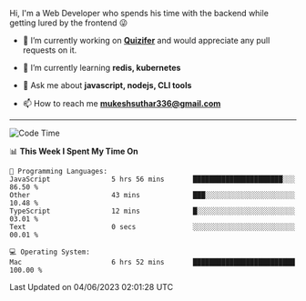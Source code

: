Hi, I'm a Web Developer who spends his time with the backend while getting lured by the frontend 😜

- 🔭 I’m currently working on **[Quizifer](https://github.com/SutharMukesh/Quizifer/)** and would appreciate any pull requests on it.

- 🌱 I’m currently learning **redis, kubernetes**

- 💬 Ask me about **javascript, nodejs, CLI tools**

- 📫 How to reach me **mukeshsuthar336@gmail.com**

---
<!--START_SECTION:waka-->
![Code Time](http://img.shields.io/badge/Code%20Time-2%2C327%20hrs%204%20mins-blue)

📊 **This Week I Spent My Time On** 

```text
💬 Programming Languages: 
JavaScript               5 hrs 56 mins       ██████████████████████░░░   86.50 % 
Other                    43 mins             ███░░░░░░░░░░░░░░░░░░░░░░   10.48 % 
TypeScript               12 mins             █░░░░░░░░░░░░░░░░░░░░░░░░   03.01 % 
Text                     0 secs              ░░░░░░░░░░░░░░░░░░░░░░░░░   00.01 % 

💻 Operating System: 
Mac                      6 hrs 52 mins       █████████████████████████   100.00 % 
```


 Last Updated on 04/06/2023 02:01:28 UTC
<!--END_SECTION:waka-->

